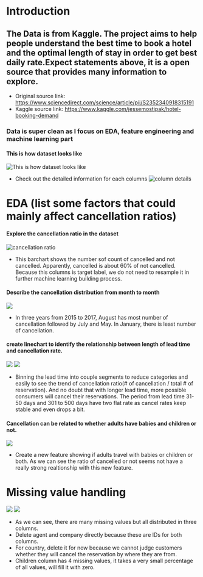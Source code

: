 # Introduction
## The Data is from Kaggle. The project aims to help people understand the best time to book a hotel and the optimal length of stay in order to get best daily rate.Expect statements above, it is a open source that provides many information to explore.
* Original source link: https://www.sciencedirect.com/science/article/pii/S2352340918315191
* Kaggle source link: https://www.kaggle.com/jessemostipak/hotel-booking-demand
### Data is super clean as I focus on EDA, feature engineering and machine learning part

#### This is how dataset looks like
![This is how dataset looks like](https://github.com/JesseyZ/Machine-Learning---Hotel-Booking-Cancellation/blob/main/imgdocs/Loaddata2.jpg)
* Check out the detailed information for each columns
![column details](https://github.com/JesseyZ/Machine-Learning---Hotel-Booking-Cancellation/blob/main/imgdocs/check%20columns.jpg)
# EDA (list some factors that could mainly affect cancellation ratios)
#### Explore the cancellation ratio in the dataset
![cancellation ratio](https://github.com/JesseyZ/Machine-Learning---Hotel-Booking-Cancellation/blob/main/imgdocs/cancellation%20ratio.jpg)
- This barchart shows the number sof count of cancelled and not cancelled. Apparently, cancelled is about 60% of not cancelled. Because this columns is target label, we do not need to resample it in further machine learning building process.

#### Describe the cancellation distribution from month to month
![](https://github.com/JesseyZ/Machine-Learning---Hotel-Booking-Cancellation/blob/main/imgdocs/EDA-month.jpg)
- In three years from 2015 to 2017, August has most number of cancellation followed by July and May. In January, there is least number of cancellation.

#### create linechart to identify the relationship between length of lead time and cancellation rate.
![](https://github.com/JesseyZ/Machine-Learning---Hotel-Booking-Cancellation/blob/main/imgdocs/leadtime1.jpg)
![](https://github.com/JesseyZ/Machine-Learning---Hotel-Booking-Cancellation/blob/main/imgdocs/leadtime2.jpg)
- Binning the lead time into couple segments to reduce categories and easily to see the trend of cancellation ratio(# of cancellation / total # of reservation). And no doubt that with longer lead time, more possible consumers will cancel their reservations. The period from lead time 31-50 days and 301 to 500 days have two flat rate as cancel rates keep stable and even drops a bit.

#### Cancellation can be related to whether adults have babies and  children or not.
![](https://github.com/JesseyZ/Machine-Learning---Hotel-Booking-Cancellation/blob/main/imgdocs/eda-baby.jpg)
- Create a new feature showing if adults travel with babies or children or both. As we can see the ratio of cancelled or not seems not have a really strong realtionship with this new feature.

# Missing value handling
![](https://github.com/JesseyZ/Machine-Learning---Hotel-Booking-Cancellation/blob/main/imgdocs/missing%20values.jpg)
![](https://github.com/JesseyZ/Machine-Learning---Hotel-Booking-Cancellation/blob/main/imgdocs/missing%20values2.jpg)
- As we can see, there are many missing values but all distributed in three columns.
- Delete agent and company directly because these are IDs for both columns.
- For country, delete it for now because we cannot judge customers whether they will cancel the reservation by where they are from.
- Children column has 4 missing values, it takes a very small percentage of all values, will fill it with zero.
